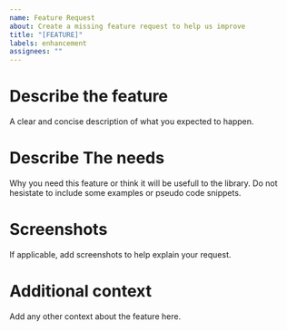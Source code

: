 ```yaml
---
name: Feature Request
about: Create a missing feature request to help us improve
title: "[FEATURE]"
labels: enhancement
assignees: ""
---
```


# Describe the feature

A clear and concise description of what you expected to happen.

# Describe The needs

Why you need this feature or think it will be usefull to the library.
Do not hesistate to include some examples or pseudo code snippets.

# Screenshots

If applicable, add screenshots to help explain your request.

# Additional context

Add any other context about the feature here.
